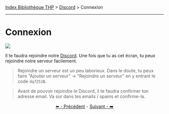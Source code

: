[Index Bibliothèque THP](https://github.com/TheHackingProject/bibliotheque-THP/wiki) > [Discord](https://github.com/TheHackingProject/bibliotheque-THP/wiki/tuto_discord.md) > Connexion

___

# Connexion

![](https://i.imgur.com/QBWigvE.png)

Il te faudra rejoindre notre [Discord](https://discord.gg/dq7Z52B). Une fois que tu as cet écran, tu peux rejoindre notre serveur facilement.

>Rejoindre un serveur est un peu laborieux. Dans le doute, tu peux faire "Ajouter un serveur" -> "Rejoindre un serveur" en y entrant le code `dq7Z52B`.

>Avant de pouvoir rejoindre le Discord, il te faudra confirmer ton adresse email. Va sur dans tes emails / spams et confirme-la.


<div align="center">

[⬅️ - Précédent](https://github.com/TheHackingProject/bibliotheque-THP/wiki/email.md) - [Suivant - ➡️](https://github.com/TheHackingProject/bibliotheque-THP/wiki/telecharger_discord.md)

</div>